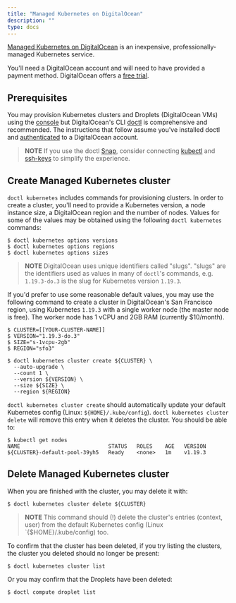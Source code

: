 ```yaml
---
title: "Managed Kubernetes on DigitalOcean"
description: ""
type: docs
---
```


[Managed Kubernetes on DigitalOcean](https://www.digitalocean.com/products/kubernetes/)
is an inexpensive, professionally-managed Kubernetes service.

You'll need a DigitalOcean account and will need to have provided a payment method.
DigitalOcean offers a [free trial](https://try.digitalocean.com/freetrialoffer).

## Prerequisites

You may provision Kubernetes clusters and Droplets (DigitalOcean VMs) using the
[console](https://cloud.digitalocean.com) but DigitalOcean's CLI [doctl](https://github.com/digitalocean/doctl)
is comprehensive and recommended. The instructions that follow assume you've
installed doctl and [authenticated](https://github.com/digitalocean/doctl#authenticating-with-digitalocean)
to a DigitalOcean account.

> **NOTE** If you use the doctl [Snap](https://github.com/digitalocean/doctl#snap-supported-os),
> consider connecting [kubectl](https://github.com/digitalocean/doctl#use-with-kubectl)
> and [ssh-keys](https://github.com/digitalocean/doctl#using-doctl-compute-ssh) to
> simplify the experience.

## Create Managed Kubernetes cluster

`doctl kubernetes` includes commands for provisioning clusters. In order to create
a cluster, you'll need to provide a Kubernetes version, a node instance size, a
DigitalOcean region and the number of nodes. Values for some of the values may
be obtained using the following `doctl kubernetes` commands:

```console
$ doctl kubernetes options versions
$ doctl kubernetes options regions
$ doctl kubernetes options sizes
```

> **NOTE** DigitalOcean uses unique identifiers called "slugs". "slugs" are the
> identifiers used as values in many of `doctl`'s commands, e.g. `1.19.3-do.3` is
> the slug for Kubernetes version `1.19.3`.

If you'd prefer to use some reasonable default values, you may use the following
command to create a cluster in DigitalOcean's San Francisco region, using
Kubernetes `1.19.3` with a single worker node (the master node is free). The
worker node has 1 vCPU and 2GB RAM (currently $10/month).

```console
$ CLUSTER=[[YOUR-CLUSTER-NAME]]
$ VERSION="1.19.3-do.3"
$ SIZE="s-1vcpu-2gb"
$ REGION="sfo3"

$ doctl kubernetes cluster create ${CLUSTER} \
  --auto-upgrade \
  --count 1 \
  --version ${VERSION} \
  --size ${SIZE} \
  --region ${REGION}
```

`doctl kubernetes cluster create` should automatically update your default
Kubernetes config (Linux: `${HOME}/.kube/config`). `doctl kubernetes cluster delete`
will remove this entry when it deletes the cluster. You should be able to:

```console
$ kubectl get nodes
NAME                            STATUS   ROLES    AGE   VERSION
${CLUSTER}-default-pool-39yh5   Ready    <none>   1m    v1.19.3
```

## Delete Managed Kubernetes cluster

When you are finished with the cluster, you may delete it with:

```console
$ doctl kubernetes cluster delete ${CLUSTER}
```

> **NOTE** This command should (!) delete the cluster's entries (context, user)
> from the default Kubernetes config (Linux `{$HOME}/.kube/config) too.

To confirm that the cluster has been deleted, if you try listing the clusters,
the cluster you deleted should no longer be present:

```console
$ doctl kubernetes cluster list
```

Or you may confirm that the Droplets have been deleted:

```console
$ doctl compute droplet list
```
